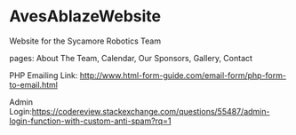 # AvesAblazeWebsite
Website for the Sycamore Robotics Team

pages: About The Team, Calendar, Our Sponsors, Gallery, Contact

PHP Emailing Link:
http://www.html-form-guide.com/email-form/php-form-to-email.html

Admin Login:https://codereview.stackexchange.com/questions/55487/admin-login-function-with-custom-anti-spam?rq=1
